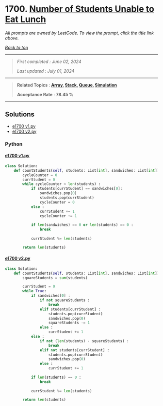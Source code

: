 # 1700. [Number of Students Unable to Eat Lunch](<https://leetcode.com/problems/number-of-students-unable-to-eat-lunch>)

*All prompts are owned by LeetCode. To view the prompt, click the title link above.*

*[Back to top](<../README.md>)*

------

> *First completed : June 02, 2024*
>
> *Last updated : July 01, 2024*

------

> **Related Topics** : **[Array](<by_topic/Array.md>), [Stack](<by_topic/Stack.md>), [Queue](<by_topic/Queue.md>), [Simulation](<by_topic/Simulation.md>)**
>
> **Acceptance Rate** : **78.45 %**

------

## Solutions

- [e1700 v1.py](<../my-submissions/e1700 v1.py>)
- [e1700 v2.py](<../my-submissions/e1700 v2.py>)
### Python
#### [e1700 v1.py](<../my-submissions/e1700 v1.py>)
```Python
class Solution:
    def countStudents(self, students: List[int], sandwiches: List[int]) -> int:
        cycleCounter = 0
        currStudent = 0
        while cycleCounter < len(students) :
            if students[currStudent] == sandwiches[0]:
                sandwiches.pop(0)
                students.pop(currStudent)
                cycleCounter = 0
            else :
                currStudent += 1
                cycleCounter += 1
            
            if len(sandwiches) == 0 or len(students) == 0 :
                break
            
            currStudent %= len(students)

        return len(students)
```

#### [e1700 v2.py](<../my-submissions/e1700 v2.py>)
```Python
class Solution:
    def countStudents(self, students: List[int], sandwiches: List[int]) -> int:
        squareStudents = sum(students)

        currStudent = 0
        while True:
            if sandwiches[0] :
                if not squareStudents :
                    break
                elif students[currStudent] :
                    students.pop(currStudent)
                    sandwiches.pop(0)
                    squareStudents -= 1
                else :
                    currStudent += 1
            else :
                if not (len(students) - squareStudents) :
                    break
                elif not students[currStudent] :
                    students.pop(currStudent)
                    sandwiches.pop(0)
                else :
                    currStudent += 1
            
            if len(students) == 0 :
                break
            
            currStudent %= len(students)

        return len(students)
```

